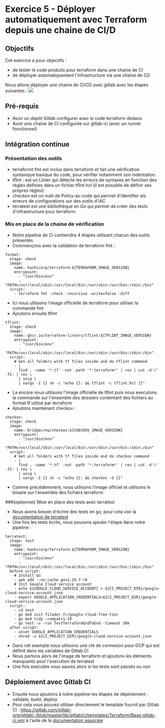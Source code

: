 # Exercice 5 - Déployer automatiquement avec Terraform depuis une chaine de CI/D

## Objectifs

Cet exercice a pour objectifs : 
* de tester le code produits pour terraform dans une chaine de CI
* de déployer automatiquement l'infrastructure via une chaine de CD

Nous allons déployer une chaine de CI/CD avec gitlab avec les étapes suivantes :
![](https://blog.filador.fr/content/images/2023/03/terraform-cicd.png)

## Pré-requis

* Avoir un depôt Gitlab configurer avec le code terraform dedans
* Avoir une chaine de CI configurée sur gitlab-ci (avec un runner fonctionnel)

## Intégration continue

### Présentation des outils

* terraformt fmt est inclus dans terraform et fait une vérification syntaxique basique du code, pour vérifier notamment son indentation. 
* tflint : est un Linter qui détecte les erreurs de syntaxes en fonction des règles définies dans un fichier tflint.hcl (il est possible de définir ses propres règles)
* checkov est un outil de Policy-as-code qui permet d'identifier els erreurs de configurations sur des outils d'IAC
* terratest est une bibliothèque en Go qui permet de créer des tests d'infrastructure pour terraform

### Mis en place de la chaine de vérification

* Notre pipeline de CI contiendra 4 étapes utilisant chacun des outils présentés.
* Commençons avec la validation de terraform fmt :
```
format:
  stage: check
  image:
    name: hashicorp/terraform:${TERRAFORM_IMAGE_VERSION}
    entrypoint:
      - "/usr/bin/env"
      - "PATH=/usr/local/sbin:/usr/local/bin:/usr/sbin:/usr/bin:/sbin:/bin"
  script:
    - terraform fmt -check -recursive -write=false -diff
```
* Ici nous utilisons l'image officielle de terraform pour utiliser la commande fmt
* Ajoutons ensuite tflint
```
tflint:
  stage: check
  image:
    name: ghcr.io/terraform-linters/tflint:${TFLINT_IMAGE_VERSION}
    entrypoint:
      - "/usr/bin/env"
      - "PATH=/usr/local/sbin:/usr/local/bin:/usr/sbin:/usr/bin:/sbin:/bin"
  script:
    # Get all folders with tf files inside and do tflint command
    - |
      find . -name '*.tf' -not -path '*.terraform*' | rev | cut -d'/' -f2- | rev \
      | uniq \
      | xargs -I {} sh -c "echo {}: && tflint -c tflint.hcl {}"
```
* La encore nous utilisons l'image officielle de tflint puis nous executons la commande sur l'ensemble des dossiers contentant des fichiers au format tf utilisé par terraform
* Ajoutons maintenant checkov :
```
checkov:
  stage: check
  image:
    name: bridgecrew/checkov:${CHECKOV_IMAGE_VERSION}
    entrypoint:
      - "/usr/bin/env"
      - "PATH=/usr/local/sbin:/usr/local/bin:/usr/sbin:/usr/bin:/sbin:/bin"
  script:
    # Get all folders with tf files inside and do checkov command
    - |
      find . -name '*.tf' -not -path '*.terraform*' | rev | cut -d'/' -f2- | rev \
      | uniq \
      | xargs -I {} sh -c "echo {}: && checkov -d {}"
```
* Comme précédemment, nous utilisons l'image officiel et utilisons le binaire sur l'ensemble des fichiers terraform

###(optionnel) Mise en place des tests avec terratest

* Nous avons besoin d'écrire des tests en go, pour cela voir la [documentation de terratest](https://terratest.gruntwork.io/docs/getting-started/quick-start/)
* Une fois les tests écrits, nous pouvons ajouter l'étape dans notre pipeline :
```
terratest:
  stage: test
  image:
    name: hashicorp/terraform:${TERRAFORM_IMAGE_VERSION}
    entrypoint:
      - "/usr/bin/env"
      - "PATH=/usr/local/sbin:/usr/local/bin:/usr/sbin:/usr/bin:/sbin:/bin"
  before_script:
    # Install Go
    - apk add --no-cache go=1.19.7-r0
    # Init Google Cloud service account
    - echo ${GOOGLE_CLOUD_SERVICE_ACCOUNT} > ${CI_PROJECT_DIR}/google-cloud-service-account.json
    - export GOOGLE_APPLICATION_CREDENTIALS=${CI_PROJECT_DIR}/google-cloud-service-account.json
  script:
    - cd test
    - go mod init filador.fr/google-cloud-free-tier
    - go mod tidy -compat=1.19
    - go test -v -run TestTerraformEndToEnd -timeout 30m
  after_script:
    - unset GOOGLE_APPLICATION_CREDENTIALS
    - shred -u ${CI_PROJECT_DIR}/google-cloud-service-account.json
```
* Dans cet exemple nous utilisons une clé de connexion pour GCP qui est définit dans les variables de Gitlab CI 
* Nous partons alors de l'image de terraform et ajoutons les éléments manquants pour l'execution de terratest
* Une fois executée vous saurez alors si les tests sont passés ou non

## Déploiement avec Gitlab CI

* Ensuite nous ajoutons à notre pipeline les étapes de déploiement : validate, build, deploy
* Pour cela vous pouvez utiliser directement le template fournit par Gitlab CI : https://gitlab.com/gitlab-org/gitlab/-/blob/master/lib/gitlab/ci/templates/Terraform/Base.gitlab-ci.yml à l'aide de la [documentation associée](https://docs.gitlab.com/ee/user/infrastructure/iac/terraform_template_recipes.html)